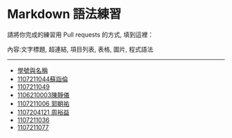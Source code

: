# Markdown 語法練習

請將你完成的練習用 Pull requests 的方式, 填到這裡：

內容:文字標題, 超連結, 項目列表, 表格, 圖片, 程式語法

---

* [學號與名稱](https://github.com/devinliang/gitest/)
* [1107211044蘇詣倫](https://github.com/skysea0908/markdown)
* [1107211049](https://github.com/cssf998811/gittest)
* [1106210003陳靜儀](https://github.com/chenjingyi19990805/gitest/blob/newnav/README.md)
* [1107211006 郭朝祐](https://hackmd.io/tLa1HOorQ6yTf1sVkq6_qw?both)
* [1107204121 周裕益](https://github.com/uma19991103/Asthmae)
* [1107211036](https://github.com/magiciansuisme/gitest/blob/master/README.md)
* [1107211077](https://github.com/Yumeng-stary/gitest/blob/master/README.md)

